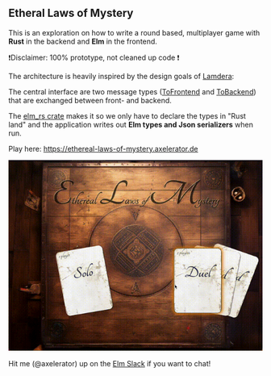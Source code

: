 ## Etheral Laws of Mystery

This is an exploration on how to write a round based, multiplayer game with **Rust** in the backend
and **Elm** in the frontend.

❗Disclaimer: 100% prototype, not cleaned up code ❗

The architecture is heavily inspired by the design goals of [Lamdera](https://dashboard.lamdera.app/docs):

The central interface are two message types ([ToFrontend](https://github.com/axelerator/ethereal-laws-of-mystery/blob/main/src/app.rs#L22) and 
[ToBackend](https://github.com/axelerator/ethereal-laws-of-mystery/blob/main/src/app.rs#L22)) that are exchanged between front- and backend.

The [elm_rs crate](https://crates.io/crates/elm_rs/0.2.1) makes it so we only have to declare the types in "Rust land" and the application writes
out **Elm types and Json serializers** when run.

Play here: https://ethereal-laws-of-mystery.axelerator.de

![game play](./demo.gif)

Hit me (@axelerator) up on the [Elm Slack](https://elmlang.slack.com/) if you want to chat!
